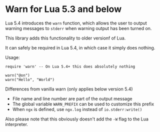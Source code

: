 Warn for Lua 5.3 and below
================================================================================

Lua 5.4 introduces the `warn` function, which allows the user to output warning
messages to `stderr` when warning output has been turned on.

This library adds this functionality to older versionf of Lua.

It can safely be required in Lua 5.4, in which case it simply does nothing.

Usage:

	require 'warn' -- On Lua 5.4+ this does absolutely nothing

	warn("@on")
	warn("Hello", "World")

Differences from vanilla warn (only applies below version 5.4)

- File name and line number are part of the output message
- The global variable `WARN_PREFIX` can be used to customize this prefix
- When `ngx` is defined, use `ngx.log` instead of `io.stderr:write()`

Also please note that this obviously doesn't add the `-W` flag to the Lua
interpreter.
